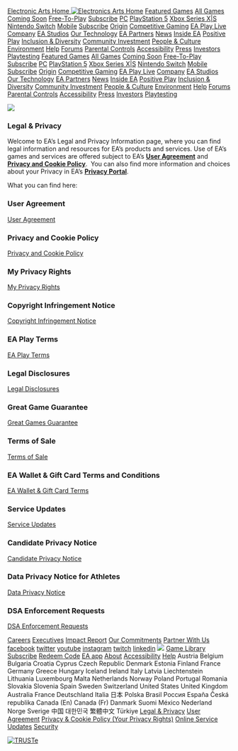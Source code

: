 [Electronic Arts Home ![Electronics Arts Home](https://media.contentapi.ea.com/content/dam/eacom/careers/2021-refresh/common/ea-spectrum-blue-wordmark-nav-logo.svg)](https://www.ea.com/ "Electronic Arts Home")  [Featured Games](https://www.ea.com/games) [All Games](https://www.ea.com/games/library) [Coming Soon](https://www.ea.com/games/coming-soon) [Free-To-Play](https://www.ea.com/games/library/freetoplay) [Subscribe](https://www.ea.com/subscribe) [PC](https://www.ea.com/games/library/pc-download) [PlayStation 5](https://www.ea.com/games/library/ps5) [Xbox Series X|S](https://www.ea.com/games/library/xbox-series-x) [Nintendo Switch](https://www.ea.com/games/library/nintendo-switch) [Mobile](https://www.ea.com/games/library/mobile) [Subscribe](https://www.ea.com/subscribe) [Origin](https://www.origin.com/) [Competitive Gaming](https://www.ea.com/compete) [EA Play Live](https://www.ea.com/ea-play-live) [Company](https://www.ea.com/about) [EA Studios](https://www.ea.com/studios) [Our Technology](https://www.ea.com/technology) [EA Partners](https://www.ea.com/ea-partners) [News](https://www.ea.com/news) [Inside EA](https://ea.com/inside-ea) [Positive Play](https://www.ea.com/commitments/positive-play) [Inclusion & Diversity](https://www.ea.com/commitments/inclusion-and-diversity) [Community Investment](https://www.ea.com/commitments/community-investment) [People & Culture](https://www.ea.com/commitments/people-and-culture) [Environment](https://www.ea.com/commitments/environment) [Help](https://help.ea.com/) [Forums](https://www.ea.com/forums) [Parental Controls](https://www.ea.com/commitments/positive-play/parental-controls) [Accessibility](https://ea.com/able) [Press](https://www.eapressportal.com/) [Investors](https://ir.ea.com/) [Playtesting](https://www.ea.com/playtesting) [Featured Games](https://www.ea.com/games) [All Games](https://www.ea.com/games/library) [Coming Soon](https://www.ea.com/games/coming-soon) [Free-To-Play](https://www.ea.com/games/library/freetoplay) [Subscribe](https://www.ea.com/subscribe) [PC](https://www.ea.com/games/library/pc-download) [PlayStation 5](https://www.ea.com/games/library/ps5) [Xbox Series X|S](https://www.ea.com/games/library/xbox-series-x) [Nintendo Switch](https://www.ea.com/games/library/nintendo-switch) [Mobile](https://www.ea.com/games/library/mobile) [Subscribe](https://www.ea.com/subscribe) [Origin](https://www.origin.com/) [Competitive Gaming](https://www.ea.com/compete) [EA Play Live](https://www.ea.com/ea-play-live) [Company](https://www.ea.com/about) [EA Studios](https://www.ea.com/studios) [Our Technology](https://www.ea.com/technology) [EA Partners](https://www.ea.com/ea-partners) [News](https://www.ea.com/news) [Inside EA](https://ea.com/inside-ea) [Positive Play](https://www.ea.com/commitments/positive-play) [Inclusion & Diversity](https://www.ea.com/commitments/inclusion-and-diversity) [Community Investment](https://www.ea.com/commitments/community-investment) [People & Culture](https://www.ea.com/commitments/people-and-culture) [Environment](https://www.ea.com/commitments/environment) [Help](https://help.ea.com/) [Forums](https://www.ea.com/forums) [Parental Controls](https://www.ea.com/commitments/positive-play/parental-controls) [Accessibility](https://ea.com/able) [Press](https://www.eapressportal.com/) [Investors](https://ir.ea.com/) [Playtesting](https://www.ea.com/playtesting)

![](https://media.contentapi.ea.com/content/dam/eacom/careers/2021-refresh/common/ea-careers-location-section-bkg-xl.jpg.adapt.320w.jpg)

### Legal & Privacy

Welcome to EA’s Legal and Privacy Information page, where you can find legal information and resources for EA’s products and services. Use of EA’s games and services are offered subject to EA’s [**User Agreement**](https://www.ea.com/en-us/legal/user-agreement) and [**Privacy and Cookie Policy**](https://www.ea.com/en-us/legal/privacy-and-cookie-policy).  You can also find more information and choices about your Privacy in EA’s [**Privacy Portal**](https://www.ea.com/en-us/legal/privacy-portal).

What you can find here:

### User Agreement

[User Agreement](https://www.ea.com/en-us/legal/user-agreement)

### Privacy and Cookie Policy

[Privacy and Cookie Policy](https://www.ea.com/en-us/legal/privacy-and-cookie-policy)

### My Privacy Rights

[My Privacy Rights](https://www.ea.com/en-us/legal/privacy-portal)

### Copyright Infringement Notice

[Copyright Infringement Notice](https://www.ea.com/en-us/legal/copyright-infringement-notice)

### EA Play Terms

[EA Play Terms](https://www.ea.com/en-us/legal/ea-play-terms)

### Legal Disclosures

[Legal Disclosures](https://www.ea.com/en-us/legal/legal-disclosures)

### Great Game Guarantee

[Great Games Guarantee](https://www.ea.com/en-us/legal/great-game-guarantee-terms)

### Terms of Sale

[Terms of Sale](https://www.ea.com/en-us/legal/terms-of-sale)

### EA Wallet & Gift Card Terms and Conditions

[EA Wallet & Gift Card Terms](https://www.ea.com/en-us/legal/ea-card-terms-and-conditions)

### Service Updates

[Service Updates](https://www.ea.com/en-us/legal/service-updates)

### Candidate Privacy Notice

[Candidate Privacy Notice](https://www.ea.com/en-us/careers/data-privacy-policy)

### Data Privacy Notice for Athletes

[Data Privacy Notice](https://www.ea.com/en-us/legal/data-privacy-notice-for-athletes)

### DSA Enforcement Requests

[DSA Enforcement Requests](https://www.ea.com/en-us/legal/dsa-enforcement-requests)

[Careers](https://www.ea.com/careers "Careers") [Executives](https://www.ea.com/executives "Executives") [Impact Report](https://www.ea.com/news/2023-impact-report "Impact Report") [Our Commitments](https://www.ea.com/commitments "Our Commitments") [Partner With Us](https://www.ea.com/brand-partnerships "Partner With Us") [facebook](https://www.facebook.com/EA/ "Facebook") [twitter](https://www.twitter.com/ea "Twitter") [youtube](https://www.youtube.com/EA "YouTube") [instagram](https://www.instagram.com/ea "Instagram") [twitch](https://www.twitch.tv/ea "Twitch") [linkedin](https://www.linkedin.com/company/electronic-arts/ "LinkedIn")  ![](https://media.contentapi.ea.com/content/dam/eacom/common/medallion-violet.png) [Game Library](https://www.ea.com/games/library "Game Library") [Subscribe](https://www.ea.com/subscribe "Subscribe") [Redeem Code](https://www.ea.com/redeem "Redeem Code") [EA app](https://www.ea.com/ea-app "EA app") [About](https://www.ea.com/about "About") [Accessibility](https://www.ea.com/able "Accessibility") [Help](https://help.ea.com/ "Help") Austria Belgium Bulgaria Croatia Cyprus Czech Republic Denmark Estonia Finland France Germany Greece Hungary Iceland Ireland Italy Latvia Liechtenstein Lithuania Luxembourg Malta Netherlands Norway Poland Portugal Romania Slovakia Slovenia Spain Sweden Switzerland United States United Kingdom Australia France Deutschland Italia 日本 Polska Brasil Россия España Česká republika Canada (En) Canada (Fr) Danmark Suomi México Nederland Norge Sverige 中国 대한민국 繁體中文 Türkiye [Legal & Privacy](http://www.ea.com/legal "Legal & Privacy") [User Agreement](https://www.ea.com/terms-of-service "NEW User Agreement") [Privacy & Cookie Policy (Your Privacy Rights)](https://www.ea.com/legal/privacy-and-cookie-policy "Privacy & Cookie Policy (Your Privacy Rights)") [Online Service Updates](https://www.ea.com/service-updates "Online Service Updates") [Security](https://www.ea.com/security "Security")

[![TRUSTe](//privacy-policy.truste.com/privacy-seal/seal?rid=f1a11c5d-0232-4077-8498-2e69a38c1335)](https://privacy.truste.com/privacy-seal/validation?rid=f1a11c5d-0232-4077-8498-2e69a38c1335)